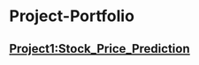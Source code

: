 # Project-Portfolio

## <u>[Project1:Stock_Price_Prediction](https://github.com/sidd162/Stock_Price_Prediction.git)</u>
